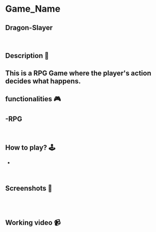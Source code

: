 # **Game_Name** 
Dragon-Slayer
---

<br>

## **Description 📃**
<!-- add your game description here  -->
This is a RPG Game where the player's action decides what happens. 
- 

## **functionalities 🎮**
<!-- add functionalities over here -->
-RPG
- 
<br>

## **How to play? 🕹️**
<!-- add the steps how to play games -->
- 

<br>

## **Screenshots 📸**

<br>
<!-- add your screenshots like this -->
<!-- ![image](url) -->

<br>

## **Working video 📹**
<!-- add your working video over here -->
